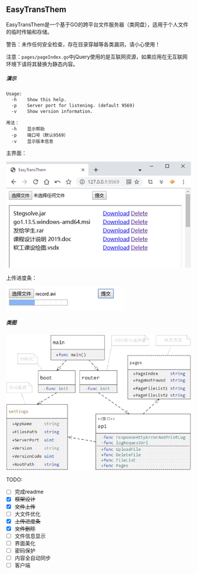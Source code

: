 ## EasyTransThem

EasyTransThem是一个基于GO的跨平台文件服务器（类网盘），适用于个人文件的临时传输和存储。

警告：未作任何安全检查，存在目录穿越等各类漏洞，请小心使用！

注意：`pages/pageIndex.go`中jQuery使用的是互联网资源，如果应用在无互联网环境下请将其替换为静态内容。

##### 演示

```
Usage:
  -h    Show this help.
  -p    Server port for listening. (default 9569)
  -v    Show version information.
```

```
用法：
  -h    显示帮助
  -p    端口号（默认9569）
  -v    显示版本信息
```

主界面：

![1](image/1.png)

上传进度条：

![2](image/2.png)

##### 类图

![class](image/class.gif)



TODO:

- [ ] 完成readme
- [x] ~~框架设计~~
- [x] ~~文件上传~~
- [ ] 大文件优化
- [x] ~~上传进度条~~
- [x] ~~文件删除~~
- [ ] 文件信息显示
- [ ] 界面美化
- [ ] 密码保护
- [ ] 内容全自动同步
- [ ] 客户端
